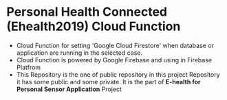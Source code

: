 # Personal Health Connected (Ehealth2019) Cloud Function

- Cloud Function for setting 'Google Cloud Firestore' when database or application are running in the selected case.
- Cloud Function is powered by Google Firebase and using in Firebase Platfrom
- This Repository is the one of public repository in this project Repository it has some public and some private. It is the part of **E-health for Personal Sensor Application** Project
